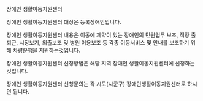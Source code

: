 장애인 생활이동지원센터

장애인 생활이동지원센터 대상은 등록장애인입니다.

장애인 생활이동지원센터 내용은 이동에 제약이 있는 장애인의 민원업무 보조, 직장 출퇴근, 시장보기, 외출보조 및 병원 이용보조 등 각종 이동서비스 및 안내를 보조하기 위해 차량운행을 지원하는것입니다.

장애인 생활이동지원센터 신청방법은 해당 지역 장애인 생활이동지원센터에 신청하는 것입니다.

장애인 생활이동지원센터 신청문의는 각 시도(시군구) 장애인생활이동지원센터로 하시면 됩니다.